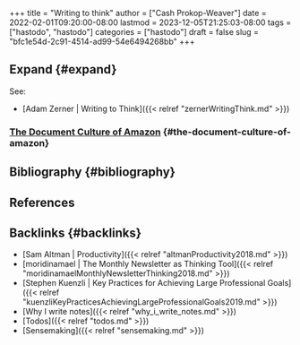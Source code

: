 +++
title = "Writing to think"
author = ["Cash Prokop-Weaver"]
date = 2022-02-01T09:20:00-08:00
lastmod = 2023-12-05T21:25:03-08:00
tags = ["hastodo", "hastodo"]
categories = ["hastodo"]
draft = false
slug = "bfc1e54d-2c91-4514-ad99-54e6494268bb"
+++

## Expand {#expand}

See:

-   [Adam Zerner | Writing to Think]({{< relref "zernerWritingThink.md" >}})


### [The Document Culture of Amazon](https://www.justingarrison.com/blog/2021-03-15-the-document-culture-of-amazon/) {#the-document-culture-of-amazon}


## Bibliography {#bibliography}

## References

<style>.csl-entry{text-indent: -1.5em; margin-left: 1.5em;}</style><div class="csl-bib-body">
</div>


## Backlinks {#backlinks}

-   [Sam Altman | Productivity]({{< relref "altmanProductivity2018.md" >}})
-   [moridinamael | The Monthly Newsletter as Thinking Tool]({{< relref "moridinamaelMonthlyNewsletterThinking2018.md" >}})
-   [Stephen Kuenzli | Key Practices for Achieving Large Professional Goals]({{< relref "kuenzliKeyPracticesAchievingLargeProfessionalGoals2019.md" >}})
-   [Why I write notes]({{< relref "why_i_write_notes.md" >}})
-   [Todos]({{< relref "todos.md" >}})
-   [Sensemaking]({{< relref "sensemaking.md" >}})
